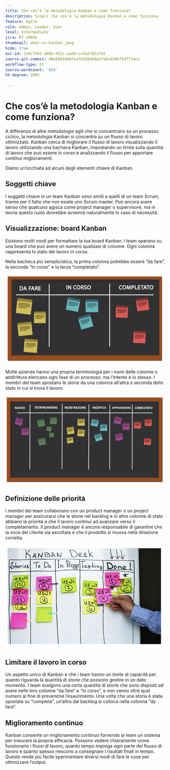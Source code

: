 ```yaml
---
title: Che cos’è la metodologia Kanban e come funziona?
description: Scopri che cos’è la metodologia Kanban e come funziona.
feature: Agile
role: Admin, Leader, User
level: Intermediate
jira: KT-10891
thumbnail: what-is-kanban.jpeg
hide: true
exl-id: 234c7491-d405-422c-aa60-cc5a27031fb5
source-git-commit: d0e6801060fea74336e89a2fa0cb505f5d7714ce
workflow-type: ht
source-wordcount: '453'
ht-degree: 100%

---
```


# Che cos’è la metodologia Kanban e come funziona?

A differenza di altre metodologie agili che si concentrano su un processo ciclico, la metodologia Kanban si concentra su un flusso di lavoro ottimizzato. Kanban cerca di migliorare il flusso di lavoro visualizzando il lavoro utilizzando una bacheca Kanban, impostando un limite sulla quantità di lavoro che può essere in corso e analizzando il flusso per apportare continui miglioramenti.


Diamo un’occhiata ad alcuni degli elementi chiave di Kanban.



## Soggetti chiave

I soggetti chiave in un team Kanban sono simili a quelli di un team Scrum, tranne per il fatto che non esiste uno Scrum master. Può ancora avere senso che qualcuno agisca come project manager o supervisore, ma in teoria questo ruolo dovrebbe avvenire naturalmente in caso di necessità.

## Visualizzazione: board Kanban

Esistono molti modi per formattare la tua board Kanban. I team operano su una board che può avere un numero qualsiasi di colonne. Ogni colonna rappresenta lo stato del lavoro in corso.

Nella bacheca più semplicistica, la prima colonna potrebbe essere “da fare”, la seconda “in corso” e la terza “completato”.

![Lavagna e appunti](assets/agile4-01.png)

Molte aziende hanno una propria terminologia per i nomi delle colonne o addirittura elencano ogni fase di un processo, ma l’intento è lo stesso. I membri del team spostano le storie da una colonna all’altra a seconda dello stato in cui si trova il lavoro.

![Lavagna e appunti](assets/agile4-02.png)

## Definizione delle priorità

I membri del team collaborano con un product manager o un project manager per assicurarsi che le storie nel backlog e in altre colonne di stato abbiano la priorità e che il lavoro continui ad avanzare verso il completamento. Il product manager è ancora responsabile di garantire che la voce del cliente sia ascoltata e che il prodotto si muova nella direzione corretta.

![Lavagna Kanban](assets/agile4-03.png)

## Limitare il lavoro in corso

Un aspetto unico di Kanban è che i team hanno un limite di capacità per quanto riguarda la quantità di storie che possono gestire in un dato momento. I team scelgono una certa quantità di storie che sono disposti ad avere nelle loro colonne “da fare” e “in corso”, e non vanno oltre quel numero al fine di prevenirne l’esaurimento. Una volta che una storia è stata spostata su “completa”, un’altra dal backlog si colloca nella colonna “da fare”.

## Miglioramento continuo

Kanban consente un miglioramento continuo fornendo ai team un sistema per misurare la propria efficacia. Possono vedere chiaramente come funzionano i flussi di lavoro, quanto tempo impiega ogni parte del flusso di lavoro e quanto spesso riescono a consegnare i risultati finali in tempo. Questo rende più facile sperimentare diversi modi di fare le cose per ottimizzare l’output.
